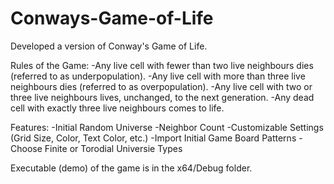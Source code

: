 # Conways-Game-of-Life
Developed a version of Conway's Game of Life. 

Rules of the Game:
-Any live cell with fewer than two live neighbours dies (referred to as underpopulation).
-Any live cell with more than three live neighbours dies (referred to as overpopulation).
-Any live cell with two or three live neighbours lives, unchanged, to the next generation.
-Any dead cell with exactly three live neighbours comes to life.

Features:
-Initial Random Universe
-Neighbor Count
-Customizable Settings (Grid Size, Color, Text Color, etc.)
-Import Initial Game Board Patterns
-Choose Finite or Torodial Universie Types

Executable (demo) of the game is in the x64/Debug folder. 
